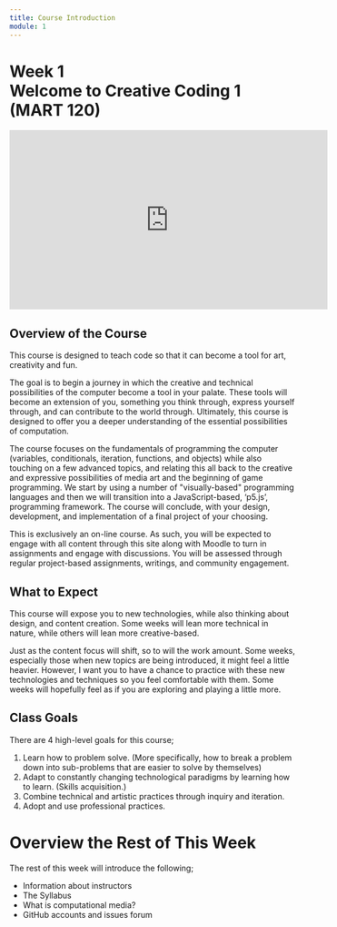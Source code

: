 ```yaml
---
title: Course Introduction
module: 1
---
```


# Week 1<br />Welcome to Creative Coding 1<br />(MART 120)


<iframe width="560" height="315" src="https://www.youtube.com/embed/CsUk1ttFbBM" frameborder="0" allow="accelerometer; autoplay; encrypted-media; gyroscope; picture-in-picture" allowfullscreen></iframe>

## Overview of the Course

This course is designed to teach code so that it can become a tool for art, creativity and fun.

The goal is to begin a journey in which the creative and technical possibilities of the computer become a tool in your palate. These tools will become an extension of you, something you think through, express yourself through, and can contribute to the world through. Ultimately, this course is designed to offer you a deeper understanding of the essential possibilities of computation.

The course focuses on the fundamentals of programming the computer (variables, conditionals, iteration, functions, and objects) while also touching on a few advanced topics, and relating this all back to the creative and expressive possibilities of media art and the beginning of game programming. We start by using a number of "visually-based" programming languages and then we will transition into a JavaScript-based, ‘p5.js’, programming framework. The course will conclude, with your design, development, and implementation of a final project of your choosing.

This is exclusively an on-line course. As such, you will be expected to engage with all content through this site along with Moodle to turn in assignments and engage with discussions. You will be assessed through regular project-based assignments, writings, and community engagement.

<!--# INSERT VIDEO HERE-->

## What to Expect

This course will expose you to new technologies, while also thinking about design, and content creation. Some weeks will lean more technical in nature, while others will lean more creative-based.

Just as the content focus will shift, so to will the work amount. Some weeks, especially those when new topics are being introduced, it might feel a little heavier. However, I want you to have a chance to practice with these new technologies and techniques so you feel comfortable with them. Some weeks will hopefully feel as if you are exploring and playing a little more.

<!--# INSERT VIDEO HERE-->

## Class Goals

There are 4 high-level goals for this course;

1. Learn how to problem solve. (More specifically, how to break a problem down into sub-problems that are easier to solve by themselves)
2. Adapt to constantly changing technological paradigms by learning how to learn. (Skills acquisition.)
3. Combine technical and artistic practices through inquiry and iteration.
4. Adopt and use professional practices.

<!--# INSERT VIDEO HERE-->

# Overview the Rest of This Week

The rest of this week will introduce the following;

- Information about instructors
- The Syllabus
- What is computational media?
- GitHub accounts and issues forum
